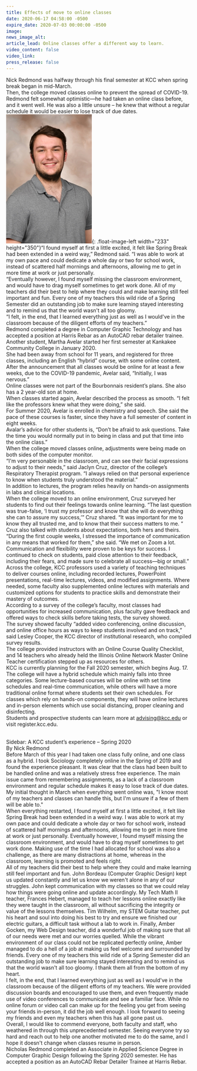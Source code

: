 ```yaml
---
title: Effects of move to online classes
date: 2020-06-17 04:58:00 -0500
expire_date: 2020-07-03 00:00:00 -0500
image:
news_image_alt:
article_lead: Online classes offer a different way to learn.
video_content: false
video_link:
press_release: false
---
```


Nick Redmond was halfway through his final semester at KCC when spring break began in mid-March.<br>Then, the college moved classes online to prevent the spread of COVID-19. Redmond felt somewhat optimistic—he had taken an online class before, and it went well. He was also a little unsure – he knew that without a regular schedule it would be easier to lose track of due dates.<br>![](/uploads/nicholas-redmond---copy.JPG){: .float-image-left width="233" height="350"}“I found myself at first a little excited, it felt like Spring Break had been extended in a weird way,” Redmond said. “I was able to work at my own pace and could dedicate a whole day or two for school work, instead of scattered half mornings and afternoons, allowing me to get in more time at work or just personally.<br>“Eventually however, I found myself missing the classroom environment, and would have to drag myself sometimes to get work done. All of my teachers did their best to help where they could and make learning still feel important and fun. Every one of my teachers this wild ride of a Spring Semester did an outstanding job to make sure learning stayed interesting and to remind us that the world wasn't all too gloomy.<br>“I felt, in the end, that I learned everything just as well as I would've in the classroom because of the diligent efforts of my teachers.”&nbsp;<br>Redmond completed a degree in Computer Graphic Technology and has accepted a position at Harris Rebar as an AutoCAD rebar detailer trainee.<br>Another student, Martha Avelar started her first semester at Kankakee Community College in January 2020.<br>She had been away from school for 11 years, and registered for three classes, including an English “hybrid” course, with some online content.<br>After the announcement that all classes would be online for at least a few weeks, due to the COVID-19 pandemic, Avelar said, “Initially, I was nervous.”&nbsp;<br>Online classes were not part of the Bourbonnais resident’s plans. She also has a 2 year-old son at home.&nbsp;<br>When classes started again, Avelar described the process as smooth. “I felt like the professors knew what they were doing,” she said.&nbsp;<br>For Summer 2020, Avelar is enrolled in chemistry and speech. She said the pace of these courses is faster, since they have a full semester of content in eight weeks.<br>Avalar’s advice for other students is, “Don’t be afraid to ask questions. Take the time you would normally put in to being in class and put that time into the online class.”&nbsp;<br>When the college moved classes online, adjustments were being made on both sides of the computer monitor.<br>“I'm very personable in the classroom, and can see their facial expressions to adjust to their needs,” said Jaclyn Cruz, director of the college’s Respiratory Therapist program. “I always relied on that personal experience to know when students truly understood the material.”<br>In addition to lectures, the program relies heavily on hands-on assignments in labs and clinical locations.<br>When the college moved to an online environment, Cruz surveyed her students to find out their feelings towards online learning. “The last question was true-false, ‘I trust my professor and know that she will do everything she can to assure my success,’” Cruz shared. “It was important for me to know they all trusted me, and to know that their success matters to me. “<br>Cruz also talked with students about expectations, both hers and theirs.&nbsp;<br>“During the first couple weeks, I stressed the importance of communication in any means that worked for them,” she said. “We met on Zoom a lot. Communication and flexibility were proven to be keys for success. I continued to check on students, paid close attention to their feedback, including their fears, and made sure to celebrate all success—big or small.”<br>Across the college, KCC professors used a variety of teaching techniques to deliver courses online, including recorded lectures, PowerPoint presentations, real-time lectures, videos, and modified assignments. Where needed, some faculty also supplemented online lectures with materials and customized options for students to practice skills and demonstrate their mastery of outcomes.<br>According to a survey of the college’s faculty, most classes had opportunities for increased communication, plus faculty gave feedback and offered ways to check skills before taking tests, the survey showed.<br>The survey showed faculty “added video conferencing, online discussion, and online office hours as ways to keep students involved and on track,” said Lesley Cooper, the KCC director of institutional research, who compiled survey results.<br>The college provided instructors with an Online Course Quality Checklist, and 14 teachers who already held the Illinois Online Network Master Online Teacher certification stepped up as resources for others.<br>KCC is currently planning for the Fall 2020 semester, which begins Aug. 17.&nbsp;<br>The college will have a hybrid schedule which mainly falls into three categories. Some lecture-based courses will be online with set time schedules and real-time communication, while others will have a more traditional online format where students set their own schedules. For classes which rely on hands-on components, they will have online lectures and in-person elements which use social distancing, proper cleaning and disinfecting.<br>Students and prospective students can learn more at [advising@kcc.edu](mailto:advising@kcc.edu) or visit register.kcc.edu.

<br>Sidebar: A KCC student’s experience – Spring 2020<br>By Nick Redmond&nbsp;<br>Before March of this year I had taken one class fully online, and one class as a hybrid. I took Sociology completely online in the Spring of 2019 and found the experience pleasant. It was clear that the class had been built to be handled online and was a relatively stress free experience. The main issue came from remembering assignments, as a lack of a classroom environment and regular schedule makes it easy to lose track of due dates.<br>My initial thought in March when everything went online was, "I know most of my teachers and classes can handle this, but I'm unsure if a few of them will be able to."<br>When everything restarted, I found myself at first a little excited, it felt like Spring Break had been extended in a weird way. I was able to work at my own pace and could dedicate a whole day or two for school work, instead of scattered half mornings and afternoons, allowing me to get in more time at work or just personally. Eventually however, I found myself missing the classroom environment, and would have to drag myself sometimes to get work done. Making use of the time I had allocated for school was also a challenge, as there are many distractions at home, whereas in the classroom, learning is promoted and feels right.<br>All of my teachers did their best to help where they could and make learning still feel important and fun. John Bordeau (Computer Graphic Design) kept us updated constantly and let us know we weren't alone in any of our struggles. John kept communication with my classes so that we could relay how things were going online and update accordingly. My Tech Math II teacher, Frances Hebert, managed to teach her lessons online exactly like they were taught in the classroom, all without sacrificing the integrity or value of the lessons themselves. Tim Wilhelm, my STEM Guitar teacher, put his heart and soul into doing his best to try and ensure we finished our electric guitars, a difficult task without a lab to work in. Finally, Amber Gocken, my Web Design teacher, did a wonderful job of making sure that all of our needs were met and our worries quelled. While the vibrant environment of our class could not be replicated perfectly online, Amber managed to do a hell of a job at making us feel welcome and surrounded by friends. Every one of my teachers this wild ride of a Spring Semester did an outstanding job to make sure learning stayed interesting and to remind us that the world wasn't all too gloomy. I thank them all from the bottom of my heart.<br>I felt, in the end, that I learned everything just as well as I would've in the classroom because of the diligent efforts of my teachers. We were provided discussion boards and encouraged to use them, and even frequently made use of video conferences to communicate and see a familiar face. While no online forum or video call can make up for the feeling you get from seeing your friends in-person, it did the job well enough. I look forward to seeing my friends and even my teachers when this has all gone past us.<br>Overall, I would like to commend everyone, both faculty and staff, who weathered in through this unprecedented semester. Seeing everyone try so hard and reach out to help one another motivated me to do the same, and I hope it doesn't change when classes resume in person.<br>Nicholas Redmond completed an Associate in Applied Science Degree in Computer Graphic Design following the Spring 2020 semester. He has accepted a position as an AutoCAD Rebar Detailer Trainee at Harris Rebar.<br>&nbsp;